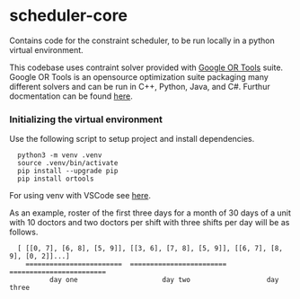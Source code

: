 # scheduler-core
Contains code for the constraint scheduler, to be run locally in a python virtual environment. 

This codebase uses contraint solver provided with [Google OR Tools](https://developers.google.com/optimization) suite. Google OR Tools is an opensource optimization suite packaging many different solvers and can be run in C++, Python, Java, and C#. Furthur docmentation can be found [here](https://developers.google.com/optimization/reference).

### Initializing the virtual environment 

Use the following script to setup project and install dependencies. 
```
  python3 -m venv .venv
  source .venv/bin/activate
  pip install --upgrade pip
  pip install ortools
```
For using venv with VSCode see [here](https://code.visualstudio.com/docs/python/environments). 

As an example, roster of the first three days for a month of 30 days of a unit with 10 doctors and two doctors per shift with three shifts per day will be as follows. 
```
  [ [[0, 7], [6, 8], [5, 9]], [[3, 6], [7, 8], [5, 9]], [[6, 7], [8, 9], [0, 2]]...]
    ========================  ========================  ======================== 
          day one                     day two                   day three
```

